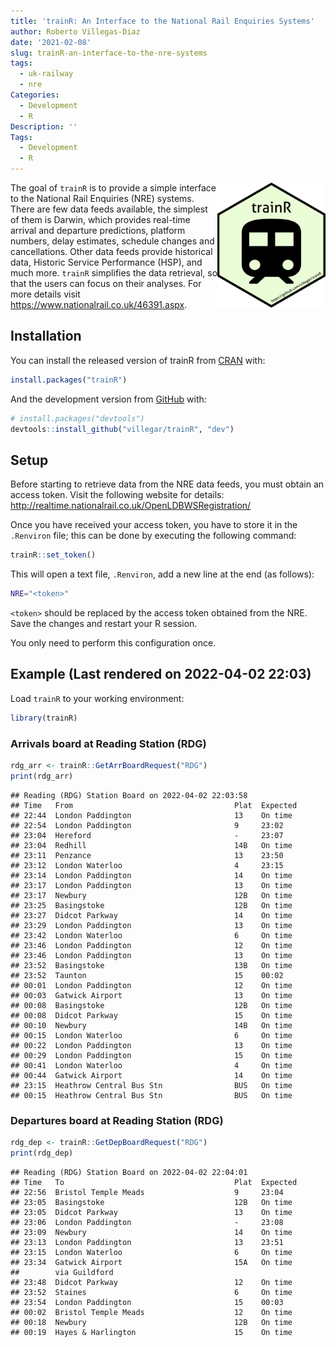 ```yaml
---
title: 'trainR: An Interface to the National Rail Enquiries Systems'
author: Roberto Villegas-Diaz
date: '2021-02-08'
slug: trainR-an-interface-to-the-nre-systems
tags:
  - uk-railway
  - nre
Categories:
  - Development
  - R
Description: ''
Tags:
  - Development
  - R
---
```


<img src="https://raw.githubusercontent.com/villegar/trainR/main/inst/images/logo.png" alt="logo" align="right" height=200px/>

The goal of `trainR` is to provide a simple interface to the 
National Rail Enquiries (NRE) systems. There are few data feeds 
available, the simplest of them is Darwin, which provides real-time 
arrival and departure predictions, platform numbers, delay estimates, 
schedule changes and cancellations. Other data feeds provide historical 
data, Historic Service Performance (HSP), and much more. `trainR` 
simplifies the data retrieval, so that the users can focus on their 
analyses. For more details visit 
https://www.nationalrail.co.uk/46391.aspx.

## Installation

You can install the released version of trainR from [CRAN](https://CRAN.R-project.org) with:

``` r
install.packages("trainR")
```

And the development version from [GitHub](https://github.com/) with:

``` r
# install.packages("devtools")
devtools::install_github("villegar/trainR", "dev")
```

## Setup
Before starting to retrieve data from the NRE data feeds, you must obtain an access token. 
Visit the following website for details: http://realtime.nationalrail.co.uk/OpenLDBWSRegistration/

Once you have received your access token, you have to store it in the `.Renviron` file; this can be 
done by executing the following command:


```r
trainR::set_token()
```

This will open a text file, `.Renviron`, add a new line at the end (as follows):

```bash
NRE="<token>"
```

`<token>` should be replaced by the access token obtained from the NRE. Save the changes and restart 
your R session.

You only need to perform this configuration once.

## Example (Last rendered on 2022-04-02 22:03)

Load `trainR` to your working environment:

```r
library(trainR)
```

### Arrivals board at Reading Station (RDG)


```r
rdg_arr <- trainR::GetArrBoardRequest("RDG")
print(rdg_arr)
```

```
## Reading (RDG) Station Board on 2022-04-02 22:03:58
## Time   From                                    Plat  Expected
## 22:44  London Paddington                       13    On time
## 22:54  London Paddington                       9     23:02
## 23:04  Hereford                                -     23:07
## 23:04  Redhill                                 14B   On time
## 23:11  Penzance                                13    23:50
## 23:12  London Waterloo                         4     23:15
## 23:14  London Paddington                       14    On time
## 23:17  London Paddington                       13    On time
## 23:17  Newbury                                 12B   On time
## 23:25  Basingstoke                             12B   On time
## 23:27  Didcot Parkway                          14    On time
## 23:29  London Paddington                       13    On time
## 23:42  London Waterloo                         6     On time
## 23:46  London Paddington                       12    On time
## 23:46  London Paddington                       13    On time
## 23:52  Basingstoke                             13B   On time
## 23:52  Taunton                                 15    00:02
## 00:01  London Paddington                       12    On time
## 00:03  Gatwick Airport                         13    On time
## 00:08  Basingstoke                             12B   On time
## 00:08  Didcot Parkway                          15    On time
## 00:10  Newbury                                 14B   On time
## 00:15  London Waterloo                         6     On time
## 00:22  London Paddington                       13    On time
## 00:29  London Paddington                       15    On time
## 00:41  London Waterloo                         4     On time
## 00:44  Gatwick Airport                         14    On time
## 23:15  Heathrow Central Bus Stn                BUS   On time
## 00:15  Heathrow Central Bus Stn                BUS   On time
```

### Departures board at Reading Station (RDG)


```r
rdg_dep <- trainR::GetDepBoardRequest("RDG")
print(rdg_dep)
```

```
## Reading (RDG) Station Board on 2022-04-02 22:04:01
## Time   To                                      Plat  Expected
## 22:56  Bristol Temple Meads                    9     23:04
## 23:05  Basingstoke                             12B   On time
## 23:05  Didcot Parkway                          13    On time
## 23:06  London Paddington                       -     23:08
## 23:09  Newbury                                 14    On time
## 23:13  London Paddington                       13    23:51
## 23:15  London Waterloo                         6     On time
## 23:34  Gatwick Airport                         15A   On time
##        via Guildford                           
## 23:48  Didcot Parkway                          12    On time
## 23:52  Staines                                 6     On time
## 23:54  London Paddington                       15    00:03
## 00:02  Bristol Temple Meads                    12    On time
## 00:18  Newbury                                 12B   On time
## 00:19  Hayes & Harlington                      15    On time
```
